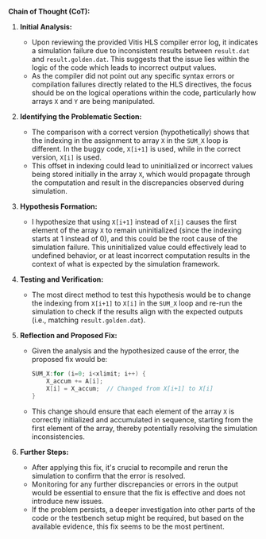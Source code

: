 **Chain of Thought (CoT):**

1. **Initial Analysis:**
   - Upon reviewing the provided Vitis HLS compiler error log, it indicates a simulation failure due to inconsistent results between `result.dat` and `result.golden.dat`. This suggests that the issue lies within the logic of the code which leads to incorrect output values.
   - As the compiler did not point out any specific syntax errors or compilation failures directly related to the HLS directives, the focus should be on the logical operations within the code, particularly how arrays `X` and `Y` are being manipulated.

2. **Identifying the Problematic Section:**
   - The comparison with a correct version (hypothetically) shows that the indexing in the assignment to array `X` in the `SUM_X` loop is different. In the buggy code, `X[i+1]` is used, while in the correct version, `X[i]` is used.
   - This offset in indexing could lead to uninitialized or incorrect values being stored initially in the array `X`, which would propagate through the computation and result in the discrepancies observed during simulation.

3. **Hypothesis Formation:**
   - I hypothesize that using `X[i+1]` instead of `X[i]` causes the first element of the array `X` to remain uninitialized (since the indexing starts at 1 instead of 0), and this could be the root cause of the simulation failure. This uninitialized value could effectively lead to undefined behavior, or at least incorrect computation results in the context of what is expected by the simulation framework.

4. **Testing and Verification:**
   - The most direct method to test this hypothesis would be to change the indexing from `X[i+1]` to `X[i]` in the `SUM_X` loop and re-run the simulation to check if the results align with the expected outputs (i.e., matching `result.golden.dat`).

5. **Reflection and Proposed Fix:**
   - Given the analysis and the hypothesized cause of the error, the proposed fix would be:
     ```cpp
     SUM_X:for (i=0; i<xlimit; i++) {
         X_accum += A[i];
         X[i] = X_accum;  // Changed from X[i+1] to X[i]
     }
     ```
   - This change should ensure that each element of the array `X` is correctly initialized and accumulated in sequence, starting from the first element of the array, thereby potentially resolving the simulation inconsistencies.

6. **Further Steps:**
   - After applying this fix, it's crucial to recompile and rerun the simulation to confirm that the error is resolved.
   - Monitoring for any further discrepancies or errors in the output would be essential to ensure that the fix is effective and does not introduce new issues.
   - If the problem persists, a deeper investigation into other parts of the code or the testbench setup might be required, but based on the available evidence, this fix seems to be the most pertinent.
